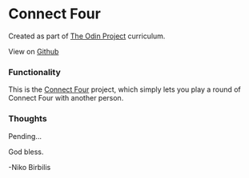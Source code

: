 # Connect Four
Created as part of [The Odin Project](https://www.theodinproject.com) curriculum.

View on [Github](https://github.com/harmolipi/connect-four)

### Functionality

This is the [Connect Four](https://theodinproject.com/paths/full-stack-ruby-on-rails/courses/ruby-programming/lessons/testing-your-ruby-code) project, which simply lets you play a round of Connect Four with another person.

### Thoughts

Pending...

God bless.

-Niko Birbilis